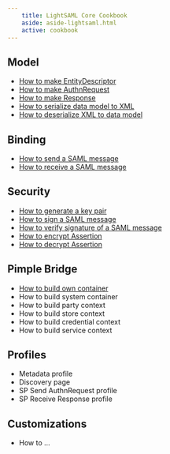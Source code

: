 ```yaml
---
    title: LightSAML Core Cookbook
    aside: aside-lightsaml.html
    active: cookbook
---
```


<div class="row">
<div class="col-md-6" markdown="1">

## Model

 * [How to make EntityDescriptor](How-to-make-entity-descriptor/)
 * [How to make AuthnRequest](How-to-make-AuthnRequest/)
 * [How to make Response](How-to-make-Response/)
 * [How to serialize data model to XML](How-to-serialize-data-model-to-XML/)
 * [How to deserialize XML to data model](How-to-deserialize-XML-to-data-model/)

</div>
<div class="col-md-6" markdown="1">

## Binding

 * [How to send a SAML message](How-to-send-SAML-message/)
 * [How to receive a SAML message](How-to-receive-SAML-message/)

</div>
</div>

<div class="row">
<div class="col-md-6" markdown="1">

## Security

 * [How to generate a key pair](How-to-generate-key-pair/)
 * [How to sign a SAML message](How-to-sign-SAML-message/)
 * [How to verify signature of a SAML message](How-to-verify-signature-of-SAML-message/)
 * [How to encrypt Assertion](How-to-encrypt-Assertion/)
 * [How to decrypt Assertion](How-to-decrypt-Assertion/)

</div>
<div class="col-md-6" markdown="1">

## Pimple Bridge

 * [How to build own container](How-to-build-own-container/)
 * How to build system container
 * How to build party context
 * How to build store context
 * How to build credential context
 * How to build service context


</div>
</div>

<div class="row">
<div class="col-md-6" markdown="1">

## Profiles

 * Metadata profile
 * Discovery page
 * SP Send AuthnRequest profile
 * SP Receive Response profile

</div>
<div class="col-md-6" markdown="1">

## Customizations

 * How to ...

</div>
</div>
